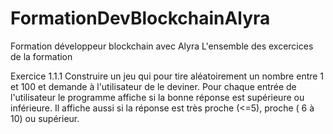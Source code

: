 # FormationDevBlockchainAlyra
Formation développeur blockchain avec Alyra 
L'ensemble des excercices de la formation 

Exercice 1.1.1
Construire un jeu qui pour tire aléatoirement un nombre entre 1 et 100 et demande à l'utilisateur de le deviner. Pour chaque entrée de l'utilisateur le programme affiche si la bonne réponse est supérieure ou inférieure. Il affiche aussi si la réponse est très proche (<=5), proche ( 6 à 10) ou supérieur.

